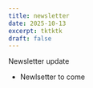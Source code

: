 ```yaml
---
title: newsletter
date: 2025-10-13
excerpt: tktktk
draft: false
---
```


Newsletter update

- Newlsetter to come

